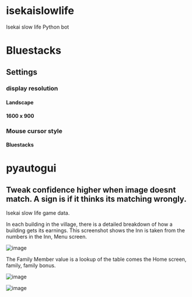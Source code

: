 # isekaislowlife
Isekai slow life Python bot

# Bluestacks
## Settings 
### display resolution
#### Landscape
#### 1600 x 900
### Mouse cursor style
#### Bluestacks

# pyautogui
## Tweak confidence higher when image doesnt match. A sign is if it thinks its matching wrongly.

Isekai slow life game data.

In each building in the village, there is a detailed breakdown of how a building gets its earnings. This screenshot shows the Inn is taken from the numbers in the Inn, Menu screen.

![image](https://github.com/pikaia/isekaislowlife/assets/1948869/6643f11f-2fa4-4e72-8e5c-e3cd7f4d830a)

The Family Member value is a lookup of the table comes the Home screen, family, family bonus.

![image](https://github.com/pikaia/isekaislowlife/assets/1948869/c98c2c19-7295-4d50-98ae-5d25d24be170)

![image](https://github.com/pikaia/isekaislowlife/assets/1948869/33f163c7-ac14-4f7e-912d-f703fd5233bc)




